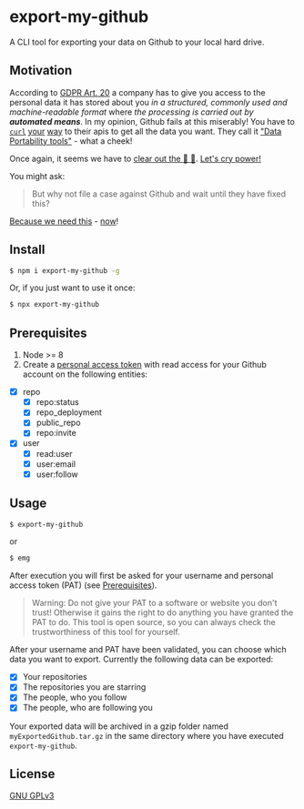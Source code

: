 # export-my-github
A CLI tool for exporting your data on Github to your local hard drive.

## Motivation
According to [GDPR Art. 20](https://gdpr-info.eu/art-20-gdpr/) a company has to give you access to the personal data it has stored about you *in a structured, commonly used and machine-readable format* where *the processing is carried out by **automated means***. In my opinion, Github fails at this miserably! You have to [`curl`](https://developer.github.com/changes/2018-05-24-user-migration-api/) [your](https://developer.github.com/v3/migrations/users/#start-a-user-migration) [way](https://developer.github.com/v3/migrations/users/#get-the-status-of-a-user-migration) to their apis to get all the data you want. They call it ["Data Portability tools"](https://help.github.com/articles/github-privacy-statement/#how-you-can-access-and-control-the-information-we-collect) - what a cheek!

Once again, it seems we have to [clear out the :unicorn: :hankey:](https://vimeo.com/200666291). [Let's cry power!](https://www.youtube.com/watch?v=j2YgDua2gpk)

You might ask:

> But why not file a case against Github and wait until they have fixed this?

[Because we need this](https://github.com/selfagency/microsoft-drop-ice) - [now](https://github.com/selfagency/microsoft-drop-ice/issues/237#issuecomment-414156919)!

## Install
```bash
$ npm i export-my-github -g
```
Or, if you just want to use it once:
```bash
$ npx export-my-github
```

## 	Prerequisites
1. Node >= 8
2. Create a [personal access token](https://github.com/settings/tokens) with read access for your Github account on the following entities:

- [x] repo
    - [x] repo:status
    - [x] repo_deployment
    - [x] public_repo
    - [x] repo:invite
- [x] user
    - [x] read:user
    - [x] user:email
    - [x] user:follow

## Usage
```bash
$ export-my-github
```
or
```bash
$ emg
```

After execution you will first be asked for your username and personal access token (PAT) (see [Prerequisites](#Prerequisites)).

> Warning: Do not give your PAT to a software or website you don't trust! Otherwise it gains the right to do anything you have granted the PAT to do. This tool is open source, so you can always check the trustworthiness of this tool for yourself.

After your username and PAT have been validated, you can choose which data you want to export. Currently the following data can be exported:
- [x] Your repositories
- [x] The repositories you are starring
- [x] The people, who you follow
- [x] The people, who are following you

Your exported data will be archived in a gzip folder named `myExportedGithub.tar.gz` in the same directory where you have executed `export-my-github`.

## License
[GNU GPLv3](https://github.com/janriemer/export-my-github/blob/master/LICENSE)
